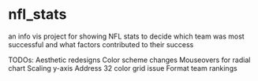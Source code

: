 nfl_stats
=========

an info vis project for showing NFL stats to decide which team was most successful and what factors contributed to their success

TODOs:
Aesthetic redesigns
Color scheme changes
Mouseovers for radial chart
Scaling y-axis
Address 32 color grid issue
Format team rankings
